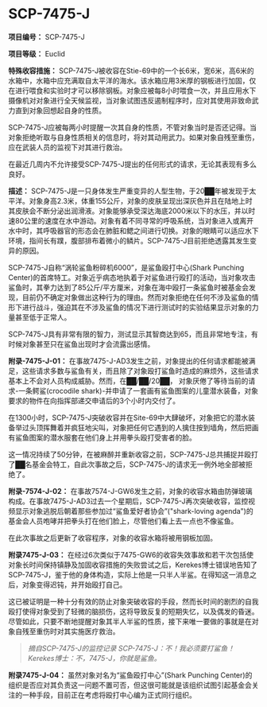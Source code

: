 # SCP-7475-J
                        


**项目编号：** SCP-7475-J

**项目等级：** Euclid

**特殊收容措施：** SCP-7475-J被收容在Stie-69中的一个长6米，宽6米，高6米的水箱中，水箱中应充满取自太平洋的海水。该水箱应用3米厚的钢板进行加固，仅在进行喂食和实验时才可以移除钢板。对象应被每8小时喂食一次，并且应用水下摄像机对对象进行全天候监视，当对象试图违反遏制程序时，应对其使用非致命武力直到对象回想起自身的性质。

SCP-7475-J应被每两小时提醒一次其自身的性质，不管对象当时是否还记得。当对象拒绝听取与自身性质相关的信息时，将对其动用武力。如果对象自残至重伤，应在武装人员的监视下对其进行救治。

在最近几周内不允许接受SCP-7475-J提出的任何形式的请求，无论其表现有多么良好。

**描述：** SCP-7475-J是一只身体发生严重变异的人型生物，于20██年被发现于太平洋。对象身高2.3米，体重155公斤，对象的皮肤呈现出深灰色并且在陆地上时其皮肤会不断分泌出润滑液。对象能够承受深达海底2000米以下的水压，并以时速80公里的速度在水中游动。对象有着不同寻常的呼吸系统，当对象进入或离开水中时，其呼吸器官的形态会在肺脏和鳃之间进行切换。对象的眼睛可以适应水下环境，指间长有蹼，腹部排布着微小的鳞片。SCP-7475-J目前拒绝透露其发生变异的原因。

SCP-7475-J自称“涡轮鲨鱼粉碎机6000”，是鲨鱼殴打中心(Shark Punching Center)的首席特工。对象近乎病态地执着于对鲨鱼进行殴打的活动，当对象攻击鲨鱼时，其拳力达到了85公斤/平方厘米，对象在海中殴打一条鲨鱼时被基金会发现，目前仍不确定对象做出这种行为的理由。然而对象拒绝在任何不涉及鲨鱼的情形下进行战斗，强迫其在不涉及鲨鱼的情况下进行测试时的实验结果显示对象的力量甚至低于正常人。

SCP-7475-J具有非常有限的智力，测试显示其智商达到65，而且非常地专注，有时候对象甚至只在鲨鱼出现时才会流露出感情。

**附录-7475-J-01：** 在事故7475-J-AD3发生之前，对象提出的任何请求都能被满足，这些请求多数与鲨鱼有关，而且除了对象殴打鲨鱼时造成的麻烦外，这些请求基本上不会对人员构成威胁。然而，在██/██/20██， 对象厌倦了等待当前的请求-一条鳄鲨(crocodile shark)-并申请了一套画有鲨鱼图案的儿童潜水装备，对象要求的物件在向指挥部递交申请后的3个小时内交付了。

在1300小时，SCP-7475-J突破收容并在Site-69中大肆破坏，对象把它的潜水装备举过头顶挥舞着并疯狂地尖叫，对象把任何它遇到的人擒住按到墙角，然后把画有鲨鱼图案的潜水服套在他们身上并用拳头殴打受害者的脸。

这一情况持续了50分钟，在被麻醉并重新收容之前，SCP-7475-J总共捕捉并殴打了██名基金会特工，自此次事故之后，SCP-7475-J的请求无一例外地全部被拒绝了。

**附录-7574-J-02：** 在事故7574-J-GW6发生之前，对象的收容水箱由防弹玻璃构成。在事故7475-J-AD3过去一个星期后，SCP-7475-J再次突破收容，监控视频显示对象逃脱后朝着那些参加过“鲨鱼爱好者协会”("shark-loving agenda")的基金会人员咆哮并把拳头打在他们脸上，尽管他们看上去一点也不像鲨鱼。

在此次事故之后更新了收容程序，对象的收容水箱将被用钢板加固。

**附录7475-J-03：** 在经过6次类似于7475-GW6的收容失效事故和若干次包括使对象长时间保持镇静及加固收容措施的失败尝试之后，Kerekes博士错误地告知了SCP-7475-J，鉴于他的身体构造，实际上他是一只半人半鲨。在得知这一消息之后，对象变得迟钝，并开始殴打自己。

这已被证明是一种十分有效的防止对象突破收容的手段，然而长时间的剧烈的自我殴打使得对象受到了轻微的脑损伤，这将导致反复的短期失忆，以及偶发的昏迷。尽管如此，只要不断地提醒对象其半人半鲨的性质，接下来唯一要做的事就是在对象自残至重伤时对其实施医疗救治。


> *摘自SCP-7475-J的监控记录* 
*SCP-7475-J：不！我必须要打鲨鱼！* 
*Kerekes博士：不，7475-J，你就是鲨鱼。* 
> 

**附录7475-J-04：** 虽然对象对名为“鲨鱼殴打中心”(Shark Punching Center)的组织是否应对其负责这一问题不置可否，但这很可能就是该组织试图引起基金会关注的一种手段，目前正在考虑将殴打中心编为正式同行组织。



                    